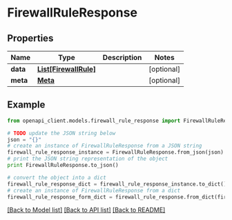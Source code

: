# FirewallRuleResponse


## Properties

Name | Type | Description | Notes
------------ | ------------- | ------------- | -------------
**data** | [**List[FirewallRule]**](FirewallRule.md) |  | [optional] 
**meta** | [**Meta**](Meta.md) |  | [optional] 

## Example

```python
from openapi_client.models.firewall_rule_response import FirewallRuleResponse

# TODO update the JSON string below
json = "{}"
# create an instance of FirewallRuleResponse from a JSON string
firewall_rule_response_instance = FirewallRuleResponse.from_json(json)
# print the JSON string representation of the object
print FirewallRuleResponse.to_json()

# convert the object into a dict
firewall_rule_response_dict = firewall_rule_response_instance.to_dict()
# create an instance of FirewallRuleResponse from a dict
firewall_rule_response_form_dict = firewall_rule_response.from_dict(firewall_rule_response_dict)
```
[[Back to Model list]](../README.md#documentation-for-models) [[Back to API list]](../README.md#documentation-for-api-endpoints) [[Back to README]](../README.md)


